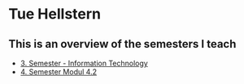 # Tue Hellstern
## This is an overview of the semesters I teach
- [3. Semester - Information Technology](./3sem/InformationTechnology.md)
- [4. Semester Modul 4.2](./4sem/modul-4-2.md)


